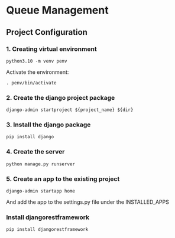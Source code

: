 # Queue  Management

## Project Configuration

### 1. Creating virtual environment
```
python3.10 -m venv penv
```

Activate the environment:
```
. penv/bin/activate
```

### 2. Create the django project package

```
django-admin startproject ${project_name} ${dir}
```

### 3. Install the django package 

```
pip install django
```

### 4. Create the server

```
python manage.py runserver
```

### 5. Create an app to the existing project

```
django-admin startapp home
```

And add the app to the settings.py file under the INSTALLED_APPS

### Install djangorestframework

```
pip install djangorestframework
```
